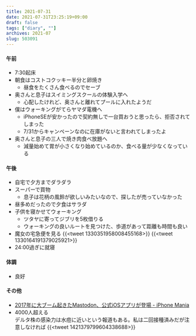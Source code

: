 ```yaml
---
title: 2021-07-31
date: 2021-07-31T23:25:19+09:00
draft: false
tags: ["diary", ""]
archives: 2021-07
slug: 503091
---
```

#### 午前
- 7:30起床
- 朝食はコストコクッキー半分と卵焼き
  - 昼食をたくさん食べるのでセーブ
- 奥さんと息子はスイミングスクールの体験入学へ
  - 心配したけれど、奥さんと離れてプールに入れたようだ
- 僕はウォーキングがてらヤマダ電機へ
  - iPhoneSEが安かったので契約無しで一台買おうと思ったら、拒否されてしまった
  - 7/31からキャンペーンなのに在庫がないと言われてしまったよ
- 奥さんと息子の三人で焼き肉食べ放題へ
  - 減量始めて胃が小さくなり始めているのか、食べる量が少なくなっている
#### 午後
- 自宅で夕方までダラダラ
- スーパーで買物
  - 息子は花柄の風鈴が欲しいみたいなので、探したが売っていなかった
- 昼多めだったので夕食はサラダ
- 子供を寝かせてウォーキング
  - ツタヤに寄ってジブリを5枚借りる
  - ウォーキングの良いルートを見つけた、歩道があって距離も時間も良い
- 魔女の宅急便を見る
{{<tweet 1330351958008455168>}}
{{<tweet 1330164191379025921>}}
- 24:00過ぎに就寝
#### 体調
- 良好
#### その他
- [2017年に大ブーム起きたMastodon、公式iOSアプリが登場 - iPhone Mania](https://iphone-mania.jp/news-386247/)
- 4000人超える  
デルタ株の感染力は水痘に近いという報道もある。私は二回接種済みだが注意しなければ
{{<tweet 1421379799604338688>}}